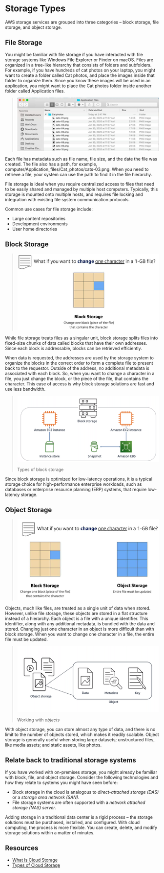 # Storage Types

AWS storage services are grouped into three categories – block storage, file storage, and object storage.

## File Storage
You might be familiar with file storage if you have interacted with file storage systems like Windows File Explorer or Finder on macOS. Files are organized in a tree-like hierarchy that consists of folders and subfolders. For example, if you have hundreds of cat photos on your laptop, you might want to create a folder called Cat photos, and place the images inside that folder to organize them. Since you know these images will be used in an application, you might want to place the Cat photos folder inside another folder called Application files.

> ![storage-type-file](../assets/img/storage-type-file.jpg)

Each file has metadata such as file name, file size, and the date the file was created. The file also has a path, for example, computer/Application_files/Cat_photos/cats-03.png. When you need to retrieve a file, your system can use the path to find it in the file hierarchy.

File storage is ideal when you require centralized access to files that need to be easily shared and managed by multiple host computers. Typically, this storage is mounted onto multiple hosts, and requires file locking and integration with existing file system communication protocols.

Common use cases for file storage include:
* Large content repositories
* Development environments
* User home directories

## Block Storage

> ![storage-type-block](../assets/img/storage-type-block.png)

While file storage treats files as a singular unit, block storage splits files into fixed-size chunks of data called blocks that have their own addresses. Since each block is addressable, blocks can be retrieved efficiently.

When data is requested, the addresses are used by the storage system to organize the blocks in the correct order to form a complete file to present back to the requestor. Outside of the address, no additional metadata is associated with each block. So, when you want to change a character in a file, you just change the block, or the piece of the file, that contains the character. This ease of access is why block storage solutions are fast and use less bandwidth.

> ![block-storage-types](../assets/img/block-storage-types.png)
>
> Types of block storage

Since block storage is optimized for low-latency operations, it is a typical storage choice for high-performance enterprise workloads, such as databases or enterprise resource planning (ERP) systems, that require low-latency storage.

## Object Storage

> ![storage-type-object](../assets/img/storage-type-object.png)

Objects, much like files, are treated as a single unit of data when stored. However, unlike file storage, these objects are stored in a flat structure instead of a hierarchy. Each object is a file with a unique identifier. This identifier, along with any additional metadata, is bundled with the data and stored. Changing just one character in an object is more difficult than with block storage. When you want to change one character in a file, the entire file must be updated.

> ![working-with-objects](../assets/img/working-with-objects.png)
>
> Working with *objects*

With object storage, you can store almost any type of data, and there is no limit to the number of objects stored, which makes it readily scalable. Object storage is generally useful when storing large datasets; unstructured files, like media assets; and static assets, like photos.

## Relate back to traditional  storage systems
If you have worked with on-premises storage, you might already be familiar with block, file, and object storage. Consider the following technologies and how they relate to systems you might have seen before:

* Block storage in the cloud is analogous to *direct-attached storage (DAS)* or a *storage area network (SAN)*.
* File storage systems are often supported with a *network attached storage (NAS) server*.

Adding storage in a traditional data center is a rigid process – the storage solutions must be purchased, installed, and configured. With cloud computing, the process is more flexible. You can create, delete, and modify storage solutions within a matter of minutes.

## Resources
* [What Is Cloud Storage](https://aws.amazon.com/what-is-cloud-storage/)
* [Types of Cloud Storage](https://aws.amazon.com/what-is-cloud-object-storage/#types)